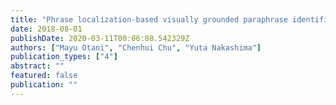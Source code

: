 ```yaml
---
title: "Phrase localization-based visually grounded paraphrase identification"
date: 2018-08-01
publishDate: 2020-03-11T00:06:08.542329Z
authors: ["Mayu Otani", "Chenhui Chu", "Yuta Nakashima"]
publication_types: ["4"]
abstract: ""
featured: false
publication: ""
---
```


